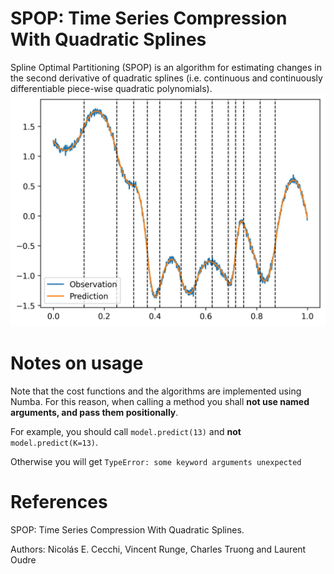 # SPOP: Time Series Compression With Quadratic Splines

Spline Optimal Partitioning (SPOP) is an algorithm for estimating changes in the second derivative of quadratic splines (i.e. continuous and continuously differentiable piece-wise quadratic polynomials).
![Example of quadratic spline fit to noisy signal with knots detected using SPOP.](https://github.com/nicolascecchi/splineop/blob/master/example/example.jpeg)

# Notes on usage

Note that the cost functions and the algorithms are implemented using Numba. For this reason, when calling a method you shall **not use named arguments, and pass them positionally**. 

For example, you should call `model.predict(13)` and **not** `model.predict(K=13)`. 

Otherwise you will get ```TypeError: some keyword arguments unexpected```  



# References
SPOP: Time Series Compression With Quadratic Splines.

Authors: Nicolás E. Cecchi, Vincent Runge, Charles Truong and Laurent Oudre


